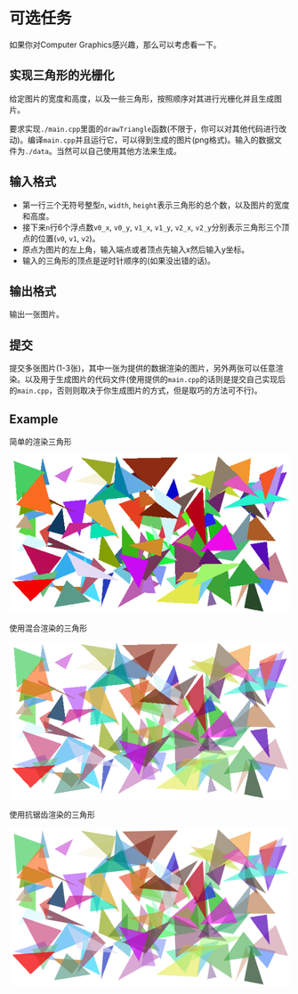 # 可选任务

如果你对Computer Graphics感兴趣，那么可以考虑看一下。

## 实现三角形的光栅化

给定图片的宽度和高度，以及一些三角形，按照顺序对其进行光栅化并且生成图片。

要求实现`./main.cpp`里面的`drawTriangle`函数(不限于，你可以对其他代码进行改动)。编译`main.cpp`并且运行它，可以得到生成的图片(png格式)。输入的数据文件为`./data`。当然可以自己使用其他方法来生成。

## 输入格式

- 第一行三个无符号整型`n`, `width`, `height`表示三角形的总个数，以及图片的宽度和高度。
- 接下来`n`行6个浮点数`v0_x`, `v0_y`, `v1_x`, `v1_y`, `v2_x`, `v2_y`分别表示三角形三个顶点的位置(`v0`, `v1`, `v2`)。
- 原点为图片的左上角，输入端点或者顶点先输入x然后输入y坐标。
- 输入的三角形的顶点是逆时针顺序的(如果没出错的话)。

## 输出格式

输出一张图片。

## 提交

提交多张图片(1-3张)，其中一张为提供的数据渲染的图片，另外两张可以任意渲染。以及用于生成图片的代码文件(使用提供的`main.cpp`的话则是提交自己实现后的`main.cpp`，否则则取决于你生成图片的方式，但是取巧的方法可不行)。

## Example

简单的渲染三角形

![default](./default.png)

使用混合渲染的三角形

![blend](./blend.png)

使用抗锯齿渲染的三角形

![msaa](./msaa.png)